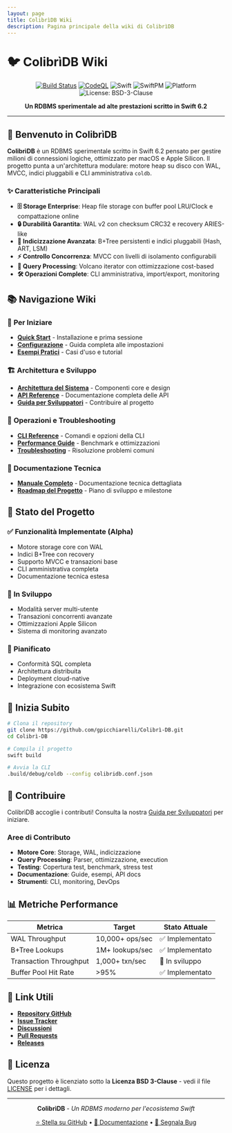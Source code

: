 ```yaml
---
layout: page
title: ColibrìDB Wiki
description: Pagina principale della wiki di ColibrìDB
---
```


# 🐦 ColibrìDB Wiki

<div align="center">

[![Build Status](https://img.shields.io/github/actions/workflow/status/gpicchiarelli/Colibrì-DB/ci.yml?branch=main&style=flat-square)](https://github.com/gpicchiarelli/Colibr-DB/actions/workflows/ci.yml)
[![CodeQL](https://img.shields.io/github/actions/workflow/status/gpicchiarelli/Colibrì-DB/codeql.yml?label=CodeQL&branch=main&style=flat-square)](https://github.com/gpicchiarelli/Colibr-DB/actions/workflows/codeql.yml)
![Swift](https://img.shields.io/badge/Swift-6.2-orange.svg?style=flat-square)
![SwiftPM](https://img.shields.io/badge/SwiftPM-compatible-brightgreen.svg?style=flat-square)
![Platform](https://img.shields.io/badge/platform-macOS%2013%2B-lightgrey.svg?style=flat-square)
![License: BSD-3-Clause](https://img.shields.io/badge/License-BSD_3--Clause-blue.svg?style=flat-square)

**Un RDBMS sperimentale ad alte prestazioni scritto in Swift 6.2**

</div>

---

## 🎯 Benvenuto in ColibrìDB

**ColibrìDB** è un RDBMS sperimentale scritto in Swift 6.2 pensato per gestire milioni di connessioni logiche, ottimizzato per macOS e Apple Silicon. Il progetto punta a un'architettura modulare: motore heap su disco con WAL, MVCC, indici pluggabili e CLI amministrativa `coldb`.

### ✨ Caratteristiche Principali

- **🗄️ Storage Enterprise**: Heap file storage con buffer pool LRU/Clock e compattazione online
- **🔒 Durabilità Garantita**: WAL v2 con checksum CRC32 e recovery ARIES-like
- **🚀 Indicizzazione Avanzata**: B+Tree persistenti e indici pluggabili (Hash, ART, LSM)
- **⚡ Controllo Concorrenza**: MVCC con livelli di isolamento configurabili
- **🧠 Query Processing**: Volcano iterator con ottimizzazione cost-based
- **🛠️ Operazioni Complete**: CLI amministrativa, import/export, monitoring

## 📚 Navigazione Wiki

### 🚀 **Per Iniziare**
- [**Quick Start**](Quick-Start) - Installazione e prima sessione
- [**Configurazione**](Configuration) - Guida completa alle impostazioni
- [**Esempi Pratici**](Examples) - Casi d'uso e tutorial

### 🏗️ **Architettura e Sviluppo**
- [**Architettura del Sistema**](Architecture) - Componenti core e design
- [**API Reference**](API-Reference) - Documentazione completa delle API
- [**Guida per Sviluppatori**](Development) - Contribuire al progetto

### 🔧 **Operazioni e Troubleshooting**
- [**CLI Reference**](CLI-Reference) - Comandi e opzioni della CLI
- [**Performance Guide**](Performance) - Benchmark e ottimizzazioni
- [**Troubleshooting**](Troubleshooting) - Risoluzione problemi comuni

### 📖 **Documentazione Tecnica**
- [**Manuale Completo**](https://github.com/gpicchiarelli/Colibrì-DB/blob/main/docs/README.md) - Documentazione tecnica dettagliata
- [**Roadmap del Progetto**](https://github.com/gpicchiarelli/Colibrì-DB/blob/main/PROJECT_ROADMAP.md) - Piano di sviluppo e milestone

## 🎯 Stato del Progetto

### ✅ **Funzionalità Implementate (Alpha)**
- Motore storage core con WAL
- Indici B+Tree con recovery
- Supporto MVCC e transazioni base
- CLI amministrativa completa
- Documentazione tecnica estesa

### 🚧 **In Sviluppo**
- Modalità server multi-utente
- Transazioni concorrenti avanzate
- Ottimizzazioni Apple Silicon
- Sistema di monitoring avanzato

### 🔮 **Pianificato**
- Conformità SQL completa
- Architettura distribuita
- Deployment cloud-native
- Integrazione con ecosistema Swift

## 🚀 Inizia Subito

```bash
# Clona il repository
git clone https://github.com/gpicchiarelli/Colibrì-DB.git
cd Colibrì-DB

# Compila il progetto
swift build

# Avvia la CLI
.build/debug/coldb --config colibridb.conf.json
```

## 🤝 Contribuire

ColibrìDB accoglie i contributi! Consulta la nostra [Guida per Sviluppatori](Development) per iniziare.

### Aree di Contributo
- **Motore Core**: Storage, WAL, indicizzazione
- **Query Processing**: Parser, ottimizzazione, execution
- **Testing**: Copertura test, benchmark, stress test
- **Documentazione**: Guide, esempi, API docs
- **Strumenti**: CLI, monitoring, DevOps

## 📊 Metriche Performance

| Metrica | Target | Stato Attuale |
|---------|--------|---------------|
| WAL Throughput | 10,000+ ops/sec | ✅ Implementato |
| B+Tree Lookups | 1M+ lookups/sec | ✅ Implementato |
| Transaction Throughput | 1,000+ txn/sec | 🚧 In sviluppo |
| Buffer Pool Hit Rate | >95% | ✅ Implementato |

## 🔗 Link Utili

- [**Repository GitHub**](https://github.com/gpicchiarelli/Colibrì-DB)
- [**Issue Tracker**](https://github.com/gpicchiarelli/Colibrì-DB/issues)
- [**Discussioni**](https://github.com/gpicchiarelli/Colibrì-DB/discussions)
- [**Pull Requests**](https://github.com/gpicchiarelli/Colibrì-DB/pulls)
- [**Releases**](https://github.com/gpicchiarelli/Colibrì-DB/releases)

## 📄 Licenza

Questo progetto è licenziato sotto la **Licenza BSD 3-Clause** - vedi il file [LICENSE](https://github.com/gpicchiarelli/Colibrì-DB/blob/main/LICENSE) per i dettagli.

---

<div align="center">

**ColibrìDB** - *Un RDBMS moderno per l'ecosistema Swift*

[⭐ Stella su GitHub](https://github.com/gpicchiarelli/Colibrì-DB) • [📖 Documentazione](https://github.com/gpicchiarelli/Colibrì-DB/blob/main/docs/README.md) • [🐛 Segnala Bug](https://github.com/gpicchiarelli/Colibrì-DB/issues)

</div>
